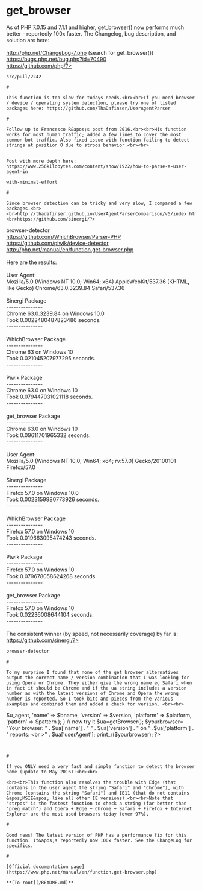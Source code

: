 # get_browser



As of PHP 7.0.15 and 7.1.1 and higher, get_browser() now performs much better - reportedly 100x faster.  The Changelog, bug description, and solution are here:<br><br>http://php.net/ChangeLog-7.php (search for get_browser())<br>https://bugs.php.net/bug.php?id=70490<br>https://github.com/php/?>
```
src/pull/2242  

#

This function is too slow for todays needs.<br><br>If you need browser / device / operating system detection, please try one of listed packages here: https://github.com/ThaDafinser/UserAgentParser  

#

Follow up to Francesco R&apos;s post from 2016.<br><br>His function works for most human traffic; added a few lines to cover the most common bot traffic. Also fixed issue with function failing to detect strings at position 0 due to strpos behavior.<br><br>

```
<?php
// Function written and tested December, 2018
function get_browser_name($user_agent)
{
        // Make case insensitive.
        $t = strtolower($user_agent);

        // If the string *starts* with the string, strpos returns 0 (i.e., FALSE). Do a ghetto hack and start with a space.
        // "[strpos()] may return Boolean FALSE, but may also return a non-Boolean value which evaluates to FALSE."
        //     http://php.net/manual/en/function.strpos.php
        $t = " " . $t;

        // Humans / Regular Users      
        if     (strpos($t, 'opera'     ) || strpos($t, 'opr/')     ) return 'Opera'            ;
        elseif (strpos($t, 'edge'      )                           ) return 'Edge'             ;
        elseif (strpos($t, 'chrome'    )                           ) return 'Chrome'           ;
        elseif (strpos($t, 'safari'    )                           ) return 'Safari'           ;
        elseif (strpos($t, 'firefox'   )                           ) return 'Firefox'          ;
        elseif (strpos($t, 'msie'      ) || strpos($t, 'trident/7')) return 'Internet Explorer';

        // Search Engines  
        elseif (strpos($t, 'google'    )                           ) return '[Bot] Googlebot'   ;
        elseif (strpos($t, 'bing'      )                           ) return '[Bot] Bingbot'     ;
        elseif (strpos($t, 'slurp'     )                           ) return '[Bot] Yahoo! Slurp';
        elseif (strpos($t, 'duckduckgo')                           ) return '[Bot] DuckDuckBot' ;
        elseif (strpos($t, 'baidu'     )                           ) return '[Bot] Baidu'       ;
        elseif (strpos($t, 'yandex'    )                           ) return '[Bot] Yandex'      ;
        elseif (strpos($t, 'sogou'     )                           ) return '[Bot] Sogou'       ;
        elseif (strpos($t, 'exabot'    )                           ) return '[Bot] Exabot'      ;
        elseif (strpos($t, 'msn'       )                           ) return '[Bot] MSN'         ;

        // Common Tools and Bots
        elseif (strpos($t, 'mj12bot'   )                           ) return '[Bot] Majestic'     ;
        elseif (strpos($t, 'ahrefs'    )                           ) return '[Bot] Ahrefs'       ;
        elseif (strpos($t, 'semrush'   )                           ) return '[Bot] SEMRush'      ;
        elseif (strpos($t, 'rogerbot'  ) || strpos($t, 'dotbot')   ) return '[Bot] Moz or OpenSiteExplorer';
        elseif (strpos($t, 'frog'      ) || strpos($t, 'screaming')) return '[Bot] Screaming Frog';
        
        // Miscellaneous 
        elseif (strpos($t, 'facebook'  )                           ) return '[Bot] Facebook'     ;
        elseif (strpos($t, 'pinterest' )                           ) return '[Bot] Pinterest'    ;
        
        // Check for strings commonly used in bot user agents   
        elseif (strpos($t, 'crawler' ) || strpos($t, 'api'    ) ||
                strpos($t, 'spider'  ) || strpos($t, 'http'   ) ||
                strpos($t, 'bot'     ) || strpos($t, 'archive') || 
                strpos($t, 'info'    ) || strpos($t, 'data'   )    ) return '[Bot] Other'   ;
        
        return 'Other (Unknown)';
}
?>
```

Post with more depth here:
https://www.256kilobytes.com/content/show/1922/how-to-parse-a-user-agent-in

```
<??>
```
with-minimal-effort  

#

Since browser detection can be tricky and very slow, I compared a few packages.<br><br>http://thadafinser.github.io/UserAgentParserComparison/v5/index.html<br><br>https://github.com/sinergi/?>
```
browser-detector<br>https://github.com/WhichBrowser/Parser-PHP<br>https://github.com/piwik/device-detector<br>http://php.net/manual/en/function.get-browser.php<br><br>Here are the results:<br><br>User Agent: <br>Mozilla/5.0 (Windows NT 10.0; Win64; x64) AppleWebKit/537.36 (KHTML, like Gecko) Chrome/63.0.3239.84 Safari/537.36<br><br>Sinergi Package<br>---------------<br>Chrome 63.0.3239.84 on Windows 10.0<br>Took 0.0022480487823486 seconds.<br>---------------<br><br>WhichBrowser Package<br>---------------<br>Chrome 63 on Windows 10<br>Took 0.021045207977295 seconds.<br>---------------<br><br>Piwik Package<br>---------------<br>Chrome 63.0 on Windows 10<br>Took 0.079447031021118 seconds.<br>---------------<br><br>get_browser Package<br>---------------<br>Chrome 63.0 on Windows 10<br>Took 0.09611701965332 seconds.<br>---------------<br><br>User Agent: <br>Mozilla/5.0 (Windows NT 10.0; Win64; x64; rv:57.0) Gecko/20100101 Firefox/57.0<br><br>Sinergi Package<br>---------------<br>Firefox 57.0 on Windows 10.0<br>Took 0.0023159980773926 seconds.<br>---------------<br><br>WhichBrowser Package<br>---------------<br>Firefox 57.0 on Windows 10<br>Took 0.019663095474243 seconds.<br>---------------<br><br>Piwik Package<br>---------------<br>Firefox 57.0 on Windows 10<br>Took 0.079678058624268 seconds.<br>---------------<br><br>get_browser Package<br>---------------<br>Firefox 57.0 on Windows 10<br>Took 0.02236008644104 seconds.<br>---------------<br><br>The consistent winner (by speed, not necessarily coverage) by far is:<br>https://github.com/sinergi/?>
```
browser-detector  

#

To my surprise I found that none of the get_browser alternatives output the correct name / version combination that I was looking for using Opera or Chrome. They either give the wrong name eg Safari when in fact it should be Chrome and if the ua string includes a version number as with the latest versions of Chrome and Opera the wrong number is reported. So I took bits and pieces from the various examples and combined them and added a check for version. <br><br>

```
<?php
function getBrowser() 
{ 
    $u_agent = $_SERVER['HTTP_USER_AGENT']; 
    $bname = 'Unknown';
    $platform = 'Unknown';
    $version= "";

    //First get the platform?
    if (preg_match('/linux/i', $u_agent)) {
        $platform = 'linux';
    }
    elseif (preg_match('/macintosh|mac os x/i', $u_agent)) {
        $platform = 'mac';
    }
    elseif (preg_match('/windows|win32/i', $u_agent)) {
        $platform = 'windows';
    }
    
    // Next get the name of the useragent yes seperately and for good reason
    if(preg_match('/MSIE/i',$u_agent) &amp;&amp; !preg_match('/Opera/i',$u_agent)) 
    { 
        $bname = 'Internet Explorer'; 
        $ub = "MSIE"; 
    } 
    elseif(preg_match('/Firefox/i',$u_agent)) 
    { 
        $bname = 'Mozilla Firefox'; 
        $ub = "Firefox"; 
    } 
    elseif(preg_match('/Chrome/i',$u_agent)) 
    { 
        $bname = 'Google Chrome'; 
        $ub = "Chrome"; 
    } 
    elseif(preg_match('/Safari/i',$u_agent)) 
    { 
        $bname = 'Apple Safari'; 
        $ub = "Safari"; 
    } 
    elseif(preg_match('/Opera/i',$u_agent)) 
    { 
        $bname = 'Opera'; 
        $ub = "Opera"; 
    } 
    elseif(preg_match('/Netscape/i',$u_agent)) 
    { 
        $bname = 'Netscape'; 
        $ub = "Netscape"; 
    } 
    
    // finally get the correct version number
    $known = array('Version', $ub, 'other');
    $pattern = '#(?&lt;browser&gt;' . join('|', $known) .
    ')[/ ]+(?&lt;version&gt;[0-9.|a-zA-Z.]*)#';
    if (!preg_match_all($pattern, $u_agent, $matches)) {
        // we have no matching number just continue
    }
    
    // see how many we have
    $i = count($matches['browser']);
    if ($i != 1) {
        //we will have two since we are not using 'other' argument yet
        //see if version is before or after the name
        if (strripos($u_agent,"Version") &lt; strripos($u_agent,$ub)){
            $version= $matches['version'][0];
        }
        else {
            $version= $matches['version'][1];
        }
    }
    else {
        $version= $matches['version'][0];
    }
    
    // check if we have a number
    if ($version==null || $version=="") {$version="?";}
    
    return array(
        'userAgent' => $u_agent,
        'name'      => $bname,
        'version'   => $version,
        'platform'  => $platform,
        'pattern'    => $pattern
    );
} 

// now try it
$ua=getBrowser();
$yourbrowser= "Your browser: " . $ua['name'] . " " . $ua['version'] . " on " .$ua['platform'] . " reports: &lt;br &gt;" . $ua['userAgent'];
print_r($yourbrowser);
?>
```
  

#

If you ONLY need a very fast and simple function to detect the browser name (update to May 2016):<br><br>

```
<?php

function get_browser_name($user_agent)
{
    if (strpos($user_agent, 'Opera') || strpos($user_agent, 'OPR/')) return 'Opera';
    elseif (strpos($user_agent, 'Edge')) return 'Edge';
    elseif (strpos($user_agent, 'Chrome')) return 'Chrome';
    elseif (strpos($user_agent, 'Safari')) return 'Safari';
    elseif (strpos($user_agent, 'Firefox')) return 'Firefox';
    elseif (strpos($user_agent, 'MSIE') || strpos($user_agent, 'Trident/7')) return 'Internet Explorer';
    
    return 'Other';
}

// Usage:

echo get_browser_name($_SERVER['HTTP_USER_AGENT']);

?>
```
<br><br>This function also resolves the trouble with Edge (that contains in the user agent the string "Safari" and "Chrome"), with Chrome (contains the string "Safari") and IE11 (that do not contains &apos;MSIE&apos; like all other IE versions).<br><br>Note that "strpos" is the fastest function to check a string (far better than "preg_match") and Opera + Edge + Chrome + Safari + Firefox + Internet Explorer are the most used browsers today (over 97%).  

#

Good news! The latest version of PHP has a performance fix for this function. It&apos;s reportedly now 100x faster. See the ChangeLog for specifics.  

#

[Official documentation page](https://www.php.net/manual/en/function.get-browser.php)

**[To root](/README.md)**